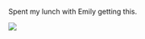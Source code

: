 Spent my lunch with Emily getting this.

![](http://31.media.tumblr.com/tumblr_lnirswZdvT1qzpdrho1_1280.jpg)
